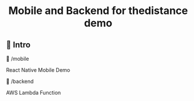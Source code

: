 
<div align="center">
  <h1>Mobile and Backend for thedistance demo</h1>
</div>

## 👋 Intro

<p>🔷 /mobile </p>

React Native Mobile Demo

<p>🔷 /backend </p>

AWS Lambda Function

